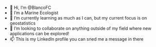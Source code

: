 - 👋 Hi, I’m @BlancoFC
- 👀 I’m a Marine Ecologist 
- 🌱 I’m currently learning as much as I can, but my current focus is on geostatistics
- 💞️ I’m looking to collaborate on anything outside of my field where new applications can be explored!
- 📫 This is my LinkedIn profile you can sned me a message in there

<!---
BlancoFC/BlancoFC is a ✨ special ✨ repository because its `README.md` (this file) appears on your GitHub profile.
You can click the Preview link to take a look at your changes.
--->

